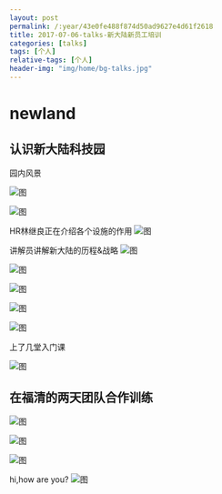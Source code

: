 ```yaml
---
layout: post
permalink: /:year/43e0fe488f874d50ad9627e4d61f2618
title: 2017-07-06-talks-新大陆新员工培训
categories: [talks]
tags: [个人]
relative-tags: [个人]
header-img: "img/home/bg-talks.jpg"
---
```


# newland
## 认识新大陆科技园

园内风景

![图](http://image.linxingyang.net/image/T-talks/image/2017/2017-07-06/01.jpg)

![图](http://image.linxingyang.net/image/T-talks/image/2017/2017-07-06/03.jpg)

HR林继良正在介绍各个设施的作用
![图](http://image.linxingyang.net/image/T-talks/image/2017/2017-07-06/02.jpg)

讲解员讲解新大陆的历程&战略
![图](http://image.linxingyang.net/image/T-talks/image/2017/2017-07-06/04.jpg)

![图](http://image.linxingyang.net/image/T-talks/image/2017/2017-07-06/05.jpg)

![图](http://image.linxingyang.net/image/T-talks/image/2017/2017-07-06/06.jpg)

![图](http://image.linxingyang.net/image/T-talks/image/2017/2017-07-06/07.jpg)

![图](http://image.linxingyang.net/image/T-talks/image/2017/2017-07-06/08.jpg)

上了几堂入门课

![图](http://image.linxingyang.net/image/T-talks/image/2017/2017-07-06/12.jpg)


## 在福清的两天团队合作训练

![图](http://image.linxingyang.net/image/T-talks/image/2017/2017-07-06/13.jpg)

![图](http://image.linxingyang.net/image/T-talks/image/2017/2017-07-06/09.jpg)


![图](http://image.linxingyang.net/image/T-talks/image/2017/2017-07-06/11.jpg)

hi,how are you?
![图](http://image.linxingyang.net/image/T-talks/image/2017/2017-07-06/10.jpg)

